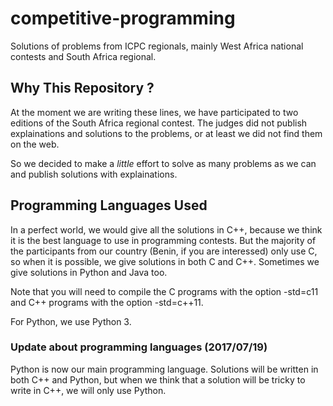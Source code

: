 # competitive-programming
Solutions of problems from ICPC regionals, mainly West Africa national contests
and South Africa regional.

## Why This Repository ?
At the moment we are writing these lines, we have participated to two editions
of the South Africa regional contest. The judges did not publish explainations
and solutions to the problems, or at least we did not find them on the web.

So we decided to make a *little* effort to solve as many problems as we can
and publish solutions with explainations.

## Programming Languages Used
In a perfect world, we would give all the solutions in C++, because we think it
is the best language to use in programming contests. But the majority of the
participants from our country (Benin, if you are interessed) only use C, so when
it is possible, we give solutions in both C and C++. Sometimes we give
solutions in Python and Java too.

Note that you will need to compile the C programs with the option -std=c11 and
C++ programs with the option -std=c++11.

For Python, we use Python 3.

### Update about programming languages (2017/07/19)
Python is now our main programming language. Solutions will be written in both
C++ and Python, but when we think that a solution will be tricky to write in
C++, we will only use Python. 
